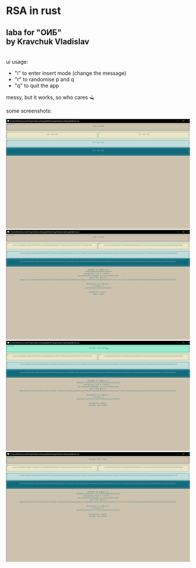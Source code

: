 # RSA in rust 
laba for "ОИБ"\
by Kravchuk Vladislav
-------------------
\
ui usage:
* "i" to enter insert mode (change the message)
* "r" to randomise p and q
* "q" to quit the app

messy, but it works, so who cares 🪒

some screenshots:

![](./screenshots/index.png)
![](./screenshots/default.png)
![](./screenshots/input.png)
![](./screenshots/input_2.png)
